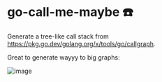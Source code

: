 # go-call-me-maybe ☎️

Generate a tree-like call stack from https://pkg.go.dev/golang.org/x/tools/go/callgraph.

Great to generate wayyy to big graphs:

![image](https://github.com/user-attachments/assets/0864d751-c045-4a24-b0b9-5c1b71429fba)
